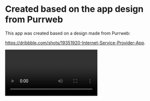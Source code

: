 # Created based on the app design from Purrweb

This app was created based on a design made from Purrweb:

https://dribbble.com/shots/19351920-Internet-Service-Provider-App.

<video src="preview/videos/android_showcase.webm"></video>
